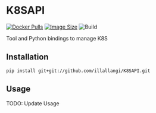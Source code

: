 # K8SAPI
[![Docker Pulls](https://img.shields.io/docker/pulls/illallangi/k8sapi.svg)](https://hub.docker.com/r/illallangi/k8sapi)
[![Image Size](https://images.microbadger.com/badges/image/illallangi/k8sapi.svg)](https://microbadger.com/images/illallangi/k8sapi)
![Build](https://github.com/illallangi/K8SAPI/workflows/Build/badge.svg)

Tool and Python bindings to manage K8S

## Installation

```shell
pip install git+git://github.com/illallangi/K8SAPI.git
```

## Usage

TODO: Update Usage